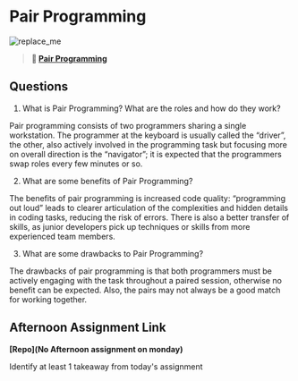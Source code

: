 # Pair Programming

![replace_me](https://codeworks.blob.core.windows.net/public/assets/img/illustrations/placeholder.svg)

> **📖 [Pair Programming](https://codeworksacademy.com/fs-student-guide/resources/wk7/01-Pair-Programming)**

## Questions

1. What is Pair Programming? What are the roles and how do they work?

Pair programming consists of two programmers sharing a single workstation. The programmer at the keyboard is usually called the “driver”, the other, also actively involved in the programming task but focusing more on overall direction is the “navigator”; it is expected that the programmers swap roles every few minutes or so.

2. What are some benefits of Pair Programming?

The benefits of pair programming is increased code quality: “programming out loud” leads to clearer articulation of the complexities and hidden details in coding tasks, reducing the risk of errors. There is also a better transfer of skills, as junior developers pick up techniques or skills from more experienced team members.

3. What are some drawbacks to Pair Programming?

The drawbacks of pair programming is that both programmers must be actively engaging with the task throughout a paired session, otherwise no benefit can be expected. Also, the pairs may not always be a good match for working together.

## Afternoon Assignment Link

**[Repo](No Afternoon assignment on monday)**

Identify at least 1 takeaway from today's assignment
